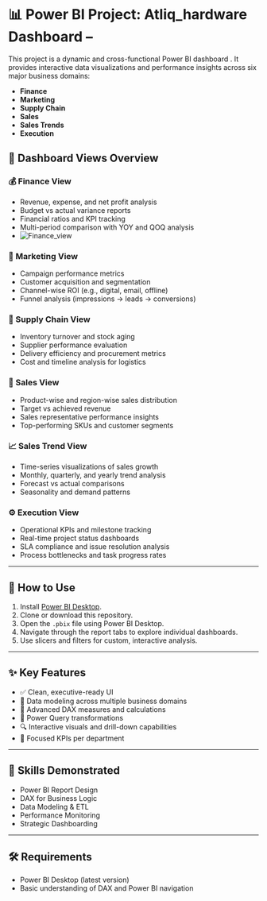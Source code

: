 # 📊 Power BI Project: Atliq_hardware  Dashboard –

This project is a dynamic and cross-functional Power BI dashboard . It provides interactive data visualizations and performance insights across six major business domains:

- **Finance**
- **Marketing**
- **Supply Chain**
- **Sales**
- **Sales Trends**
- **Execution**

## 🧭 Dashboard Views Overview

### 💰 Finance View
- Revenue, expense, and net profit analysis
- Budget vs actual variance reports
- Financial ratios and KPI tracking
- Multi-period comparison with YOY and QOQ analysis
- ![Finance_view]()



### 📣 Marketing View
- Campaign performance metrics
- Customer acquisition and segmentation
- Channel-wise ROI (e.g., digital, email, offline)
- Funnel analysis (impressions → leads → conversions)

### 🚚 Supply Chain View
- Inventory turnover and stock aging
- Supplier performance evaluation
- Delivery efficiency and procurement metrics
- Cost and timeline analysis for logistics

### 🛒 Sales View
- Product-wise and region-wise sales distribution
- Target vs achieved revenue
- Sales representative performance insights
- Top-performing SKUs and customer segments

### 📈 Sales Trend View
- Time-series visualizations of sales growth
- Monthly, quarterly, and yearly trend analysis
- Forecast vs actual comparisons
- Seasonality and demand patterns

### ⚙️ Execution View
- Operational KPIs and milestone tracking
- Real-time project status dashboards
- SLA compliance and issue resolution analysis
- Process bottlenecks and task progress rates

---

## 🚀 How to Use

1. Install [Power BI Desktop](https://powerbi.microsoft.com/desktop/).
2. Clone or download this repository.
3. Open the `.pbix` file using Power BI Desktop.
4. Navigate through the report tabs to explore individual dashboards.
5. Use slicers and filters for custom, interactive analysis.

---

## ✨ Key Features

- ✅ Clean, executive-ready UI
- 📌 Data modeling across multiple business domains
- 🧮 Advanced DAX measures and calculations
- 🔄 Power Query transformations
- 🔍 Interactive visuals and drill-down capabilities
- 🎯 Focused KPIs per department

---

## 🧠 Skills Demonstrated

- Power BI Report Design  
- DAX for Business Logic  
- Data Modeling & ETL  
- Performance Monitoring  
- Strategic Dashboarding  

---

## 🛠️ Requirements

- Power BI Desktop (latest version)
- Basic understanding of DAX and Power BI navigation



